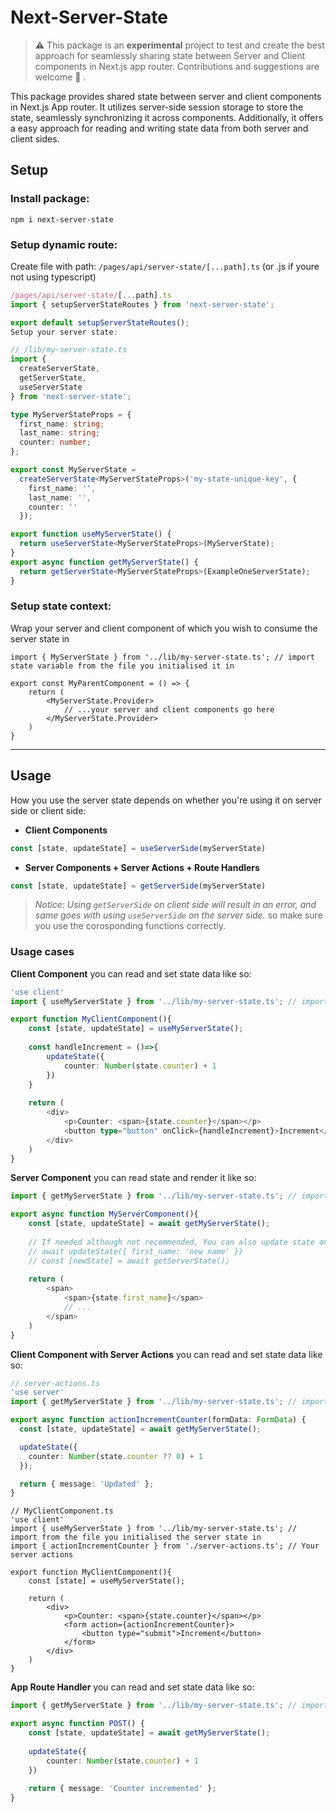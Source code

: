 # Next-Server-State

> :warning: This package is an **experimental** project to test and create the best approach for seamlessly sharing state between Server and Client components in Next.js app router. Contributions and suggestions are welcome :pray: .

This package provides shared state between server and client components
in Next.js App router. It utilizes server-side session storage to store
the state, seamlessly synchronizing it across components. Additionally,
it offers a easy approach for reading and writing state data from both
server and client sides.


## Setup

### Install package:

```
npm i next-server-state
```

### Setup dynamic route: 

Create file with path: `/pages/api/server-state/[...path].ts` (or .js if youre not using typescript)

```ts
/pages/api/server-state/[...path].ts
import { setupServerStateRoutes } from 'next-server-state';

export default setupServerStateRoutes();
Setup your server state:

// /lib/my-server-state.ts
import {
  createServerState,
  getServerState,
  useServerState
} from 'next-server-state';

type MyServerStateProps = {
  first_name: string;
  last_name: string;
  counter: number;
};

export const MyServerState =
  createServerState<MyServerStateProps>('my-state-unique-key', {
    first_name: '',
    last_name: '',
    counter: ''
  });

export function useMyServerState() {
  return useServerState<MyServerStateProps>(MyServerState);
}
export async function getMyServerState() {
  return getServerState<MyServerStateProps>(ExampleOneServerState);
}
```

### Setup state context:

Wrap your server and client component of which you wish to consume the server state in

```
import { MyServerState } from '../lib/my-server-state.ts'; // import state variable from the file you initialised it in

export const MyParentComponent = () => {
    return (
        <MyServerState.Provider>
            // ...your server and client components go here
        </MyServerState.Provider>
    )
}
```

----

## Usage

How you use the server state depends on whether you're using it on server side or client side:

- **Client Components**

```ts
const [state, updateState] = useServerSide(myServerState)
```

- **Server Components + Server Actions + Route Handlers**

```ts
const [state, updateState] = getServerSide(myServerState)
```

> *Notice: Using `getServerSide` on client side will result in an error, and same goes with using `useServerSide` on the server side.* so make sure you use the corosponding functions correctly.

### Usage cases

**Client Component** you can read and set state data like so:

```ts
'use client'
import { useMyServerState } from '../lib/my-server-state.ts'; // import from the file you initialised the server state in

export function MyClientComponent(){
    const [state, updateState] = useMyServerState();
    
    const handleIncrement = ()=>{
		updateState({
		    counter: Number(state.counter) + 1
		})
    }
    
    return (
        <div>
            <p>Counter: <span>{state.counter}</span></p>
            <button type="button" onClick={handleIncrement}>Increment</button>
        </div>
    )
}
```

**Server Component** you can read state and render it like so:

```ts
import { getMyServerState } from '../lib/my-server-state.ts'; // import from the file you initialised the server state in

export async function MyServerComponent(){
    const [state, updateState] = await getMyServerState();
    
    // If needed although not recommended, You can also update state on a server component render 
    // await updateState({ first_name: 'new name' })
    // const [newState] = await getServerState();
    
    return (
        <span>
            <span>{state.first_name}</span>
            // ...
        </span>
    )
}
```

**Client Component with Server Actions** you can read and set state data like so:

```ts
// server-actions.ts
'use server'
import { getMyServerState } from '../lib/my-server-state.ts'; // import from the file you initialised the server state in

export async function actionIncrementCounter(formData: FormData) {
  const [state, updateState] = await getMyServerState();

  updateState({
    counter: Number(state.counter ?? 0) + 1
  });

  return { message: 'Updated' };
}
```

```
// MyClientComponent.ts
'use client'
import { useMyServerState } from '../lib/my-server-state.ts'; // import from the file you initialised the server state in
import { actionIncrementCounter } from './server-actions.ts'; // Your server actions

export function MyClientComponent(){
    const [state] = useMyServerState();
    
    return (
        <div>
            <p>Counter: <span>{state.counter}</span></p>
            <form action={actionIncrementCounter}>
                <button type="submit">Increment</button>
            </form>
        </div>
    )
}
```

**App Route Handler** you can read and set state data like so:

```ts
import { getMyServerState } from '../lib/my-server-state.ts'; // import from the file you initialised the server state in

export async function POST() {
    const [state, updateState] = await getMyServerState();
    
    updateState({
        counter: Number(state.counter) + 1
    })
    
    return { message: 'Counter incremented' };
}
```
